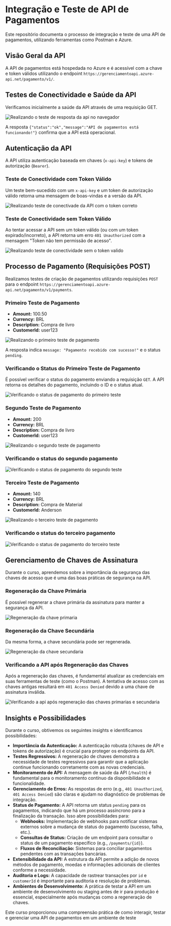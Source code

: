 # Integração e Teste de API de Pagamentos

Este repositório documenta o processo de integração e teste de uma API de pagamentos, utilizando ferramentas como Postman e Azure.

## Visão Geral da API

A API de pagamentos está hospedada no Azure e é acessível com a chave e token válidos utilizando o endpoint `https://gerenciamentoapi.azure-api.net/pagamento/v1/`.

## Testes de Conectividade e Saúde da API

Verificamos inicialmente a saúde da API através de uma requisição GET.

![Realizando o teste de resposta da api no navegador](https://github.com/user-attachments/assets/d7066572-0ed4-496b-9d7a-dac76b9bae7a)

A resposta `{"status":"ok","message":"API de pagamentos está funcionando!"}` confirma que a API está operacional.

## Autenticação da API

A API utiliza autenticação baseada em chaves (`x-api-key`) e tokens de autorização (`Bearer`).

### Teste de Conectividade com Token Válido

Um teste bem-sucedido com um `x-api-key` e um token de autorização válido retorna uma mensagem de boas-vindas e a versão da API.

![Realizando teste de conectivade da API com o token correto](https://github.com/user-attachments/assets/426e7614-6b4f-4727-bf47-b53a51097d1b)

### Teste de Conectividade sem Token Válido

Ao tentar acessar a API sem um token válido (ou com um token expirado/incorreto), a API retorna um erro `401 Unauthorized` com a mensagem "Token não tem permissão de acesso".

![Realizando teste de conectividade sem o token valido](https://github.com/user-attachments/assets/79d3f828-2ae8-4123-90a4-0bfdaa417679)

## Processo de Pagamento (Requisições POST)

Realizamos testes de criação de pagamentos utilizando requisições `POST` para o endpoint `https://gerenciamentoapi.azure-api.net/pagamento/v1/payments`.

### Primeiro Teste de Pagamento

- **Amount:** 100.50
- **Currency:** BRL
- **Description:** Compra de livro
- **CustomerId:** user123

![Realizando o primeiro teste de pagamento](https://github.com/user-attachments/assets/4438f851-b783-4f1e-b11f-add9d1c5c13c)

A resposta indica `message: "Pagamento recebido com sucesso!"` e o status `pending`.

### Verificando o Status do Primeiro Teste de Pagamento

É possível verificar o status do pagamento enviando a requisição `GET`. A API retorna os detalhes do pagamento, incluindo o ID e o status atual.

![Verificando o status de pagamento do primeiro teste](https://github.com/user-attachments/assets/bdb47bbd-9937-433f-a8ab-78fdfd72a9b1)

### Segundo Teste de Pagamento

- **Amount:** 200
- **Currency:** BRL
- **Description:** Compra de livro
- **CustomerId:** user123

![Realizando o segundo teste de pagamento](https://github.com/user-attachments/assets/ffc2698d-5e50-4ff8-a336-3c3e401ee8c2)

### Verificando o status do segundo pagamento

![Verificando o status de pagamento do segundo teste](https://github.com/user-attachments/assets/cfde5541-c241-434a-909f-5635a3d267aa)

### Terceiro Teste de Pagamento

- **Amount:** 140
- **Currency:** BRL
- **Description:** Compra de Material
- **CustomerId:** Anderson

![Realizando o terceiro teste de pagamento](https://github.com/user-attachments/assets/04bdd0c5-9c13-4dfe-aacf-fcc8c657d850)

### Verificando o status do terceiro pagamento

![Verificando o status de pagamento do terceiro teste](https://github.com/user-attachments/assets/14551ec7-6f01-410d-af5b-138218ef1de2)

## Gerenciamento de Chaves de Assinatura

Durante o curso, aprendemos sobre a importância da segurança das chaves de acesso que é uma das boas práticas de segurança na API.

### Regeneração da Chave Primária

É possível regenerar a chave primária da assinatura para manter a segurança da API.

![Regeneração da chave primaria](https://github.com/user-attachments/assets/1137367b-31ec-47e1-80fc-50a85f3595c1)

### Regeneração da Chave Secundária

Da mesma forma, a chave secundária pode ser regenerada.

![Regeneração da chave secundaria](https://github.com/user-attachments/assets/72f17258-edc4-4f01-9b0a-08f632ed4fe0)

### Verificando a API após Regeneração das Chaves

Após a regeneração das chaves, é fundamental atualizar as credenciais em suas ferramentas de teste (como o Postman). A tentativa de acesso com as chaves antigas resultará em `401 Access Denied` devido a uma chave de assinatura inválida.

![Verificando a api após regeneração das chaves primarias e secundaria](https://github.com/user-attachments/assets/2d723ad4-4d77-48b6-a340-a4b378f15eff)

## Insights e Possibilidades

Durante o curso, obtivemos os seguintes insights e identificamos possibilidades:

* **Importância da Autenticação:** A autenticação robusta (chaves de API e tokens de autorização) é crucial para proteger os endpoints da API.
* **Testes Regressivos:** A regeneração de chaves demonstra a necessidade de testes regressivos para garantir que a aplicação continue funcionando corretamente com as novas credenciais.
* **Monitoramento de API:** A mensagem de saúde da API (`/health`) é fundamental para o monitoramento contínuo da disponibilidade e funcionalidade.
* **Gerenciamento de Erros:** As respostas de erro (e.g., `401 Unauthorized`, `401 Access Denied`) são claras e ajudam no diagnóstico de problemas de integração.
* **Status de Pagamento:** A API retorna um status `pending` para os pagamentos, indicando que há um processo assíncrono para a finalização da transação. Isso abre possibilidades para:
    * **Webhooks:** Implementação de webhooks para notificar sistemas externos sobre a mudança de status do pagamento (sucesso, falha, etc.).
    * **Consultas de Status:** Criação de um endpoint para consultar o status de um pagamento específico (e.g., `/payments/{id}`).
    * **Fluxos de Reconciliação:** Sistemas para conciliar pagamentos pendentes com as transações bancárias.
* **Extensibilidade da API:** A estrutura da API permite a adição de novos métodos de pagamento, moedas e informações adicionais de clientes conforme a necessidade.
* **Auditoria e Logs:** A capacidade de rastrear transações por `id` e `customerId` é importante para auditoria e resolução de problemas.
* **Ambientes de Desenvolvimento:** A prática de testar a API em um ambiente de desenvolvimento ou staging antes de ir para produção é essencial, especialmente após mudanças como a regeneração de chaves.

Este curso proporcionou uma compreensão prática de como interagir, testar e gerenciar uma API de pagamentos em um ambiente de teste
